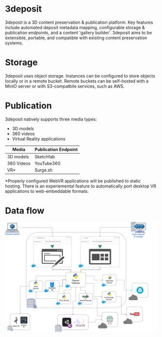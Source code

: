 # 3deposit
3deposit is a 3D content preservation & publication platform. Key features include automated deposit metadata mapping, configurable storage & publication endpoints, and a content 'gallery builder'. 3deposit aims to be extensible, portable, and compatible with existing content preservation systems. 

# Storage
3deposit uses object storage. Instances can be configured to store objects locally or in a remote bucket. Remote buckets can be self-hosted with a MinIO server or with S3-compatbile services, such as AWS. 

# Publication
3deposit natively supports three media types:
* 3D models 
* 360 videos
* Virtual Reality applications

Media  | Publication Endpoint
------------- | -------------
3D models  | Sketchfab
360 Videos  | YouTube360
VR* | Surge.sh

*Properly configured WebVR applications will be published to static hosting. There is an experiemental feature to automatically port desktop VR applications to web-embeddable formats. 

# Data flow
![3deposit](./docs/3deposit-flow.png)